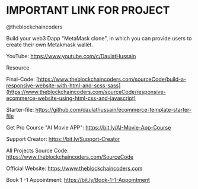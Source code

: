 # IMPORTANT LINK FOR PROJECT


@theblockchaincoders

Build your web3 Dapp "MetaMask clone", in which you can provide users to create their own Metakmask wallet.

YouTube: https://www.youtube.com/c/DaulatHussain

Resource

Final-Code: [https://www.theblockchaincoders.com/sourceCode/build-a-responsive-website-with-html-and-scss-sass](https://www.theblockchaincoders.com/sourceCode/responsive-ecommerce-website-using-html-css-and-javascript)

Starter-file: https://github.com/daulathussain/ecommerce-template-starter-file

Get Pro Course "AI Movie APP": https://bit.ly/AI-Movie-App-Course

Support Creator: https://bit.ly/Support-Creator

All Projects Source Code: https://www.theblockchaincoders.com/SourceCode

Official Website: https://www.theblockchaincoders.com

Book 1 -1 Appointment: https://bit.ly/Book-1-1-Appointment
